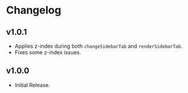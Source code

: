 # Changelog

## v1.0.1

- Applies z-index during both `changeSidebarTab` and `renderSidebarTab`.
- Fixes some z-index issues.

## v1.0.0

- Initial Release.
